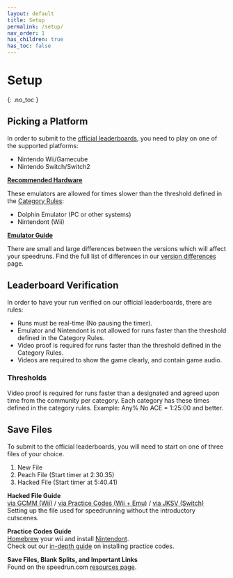 ```yaml
---
layout: default
title: Setup
permalink: /setup/
nav_order: 1
has_children: true
has_toc: false
---
```


# Setup

{: .no_toc }

## Picking a Platform
In order to submit to the [official leaderboards](https://www.speedrun.com/sms), you need to play on one of the supported platforms:

- Nintendo Wii/Gamecube
- Nintendo Switch/Switch2

[**Recommended Hardware**](/sms-guide/setup/hardware)

These emulators are allowed for times slower than the threshold defined in the [Category Rules](https://www.speedrun.com/sms?h=Any-gcn-no-ace&rules=category&x=n2y3r8do-j845md4n.gq7on0vl-ylqxgz78.1gn4rz8l):

- Dolphin Emulator (PC or other systems)
- Nintendont (Wii)

[**Emulator Guide**](/sms-guide/setup/emu)

There are small and large differences between the versions which will affect your speedruns. Find the full list of differences in our [version differences](https://smscommunity.github.io/sms-guide/game/versiondifferences) page.

## Leaderboard Verification
In order to have your run verified on our official leaderboards, there are rules:
- Runs must be real-time (No pausing the timer).
- Emulator and Nintendont is not allowed for runs faster than the threshold defined in the Category Rules.
- Video proof is required for runs faster than the threshold defined in the Category Rules.
- Videos are required to show the game clearly, and contain game audio.

### Thresholds
Video proof is required for runs faster than a designated and agreed upon time from the community per category. Each category has these times defined in the category rules. Example: Any% No ACE = 1:25:00 and better.

## Save Files
To submit to the official leaderboards, you will need to start on one of three files of your choice.
1. New File  
2. Peach File (Start timer at 2:30.35)  
3. Hacked File (Start timer at 5:40.41)  

**Hacked File Guide**  
[via GCMM (Wii)](https://www.speedrun.com/sms/guide/qeqcu) / [via Practice Codes (Wii + Emu)](https://www.speedrun.com/sms/guide/2alxp) / [via JKSV (Switch)](https://www.speedrun.com/sms/guides/fzqsa)  
Setting up the file used for speedrunning without the introductory cutscenes.  

**Practice Codes Guide**  
[Homebrew](https://wii.hacks.guide/) your wii and install [Nintendont](https://zint.ch/NintendontPackager/).  
Check out our [in-depth guide](https://gct.zint.ch/guide.html) on installing practice codes.  

**Save Files, Blank Splits, and Important Links**  
Found on the speedrun.com [resources page](https://www.speedrun.com/sms/resources).  

